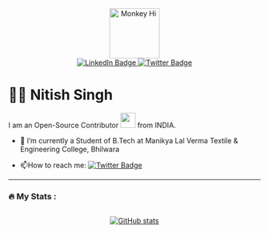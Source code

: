 <div id="header" align="center">
 <img src="https://media.giphy.com/media/sO2cxg14iOifAWXsjQ/giphy.gif" alt="Monkey Hi" width="100"/>
  <div id="badges">
  <a href="https://www.linkedin.com/in/nitishsingh799/">
    <img src="https://img.shields.io/badge/LinkedIn-informational?style=for-the-badge&logo=linkedin&logoColor=white" alt="LinkedIn Badge"/>
<!--   </a>
    <a href="https://github.com/debasishbsws/resume">
    <img src="https://img.shields.io/badge/Resume-blueviolet?style=for-the-badge&logo=firefoxbrowser&logoColor=white" alt="Website Badge"/>
  </a> -->
  <a href="https://twitter.com/_singh_nitish_">
    <img src="https://img.shields.io/badge/Twitter-blue?style=for-the-badge&logo=twitter&logoColor=white" alt="Twitter Badge"/>
  </a>
</div>
  <img src="https://komarev.com/ghpvc/?username=debasishbsws&style=flat-square&color=blue" alt=""/>
  
</div>

# :technologist: Nitish Singh

I am an Open-Source Contributor <img src="https://media.giphy.com/media/WUlplcMpOCEmTGBtBW/giphy.gif" width="30"> from INDIA.
- :telescope: I’m currently a Student of B.Tech at Manikya Lal Verma Textile & Engineering College, Bhilwara

  


- :mailbox:How to reach me: [![Twitter Badge](https://img.shields.io/badge/Twitter-blue?style=flat&logo=twitter&logoColor=white)](https://twitter.com/_singh_nitish_)

---


### :fire: My Stats :

<div style="display: flex; justify-content: space-around;">
<!--     <img src="https://github-readme-stats.vercel.app/api?username=nitish-singh07&show_icons=true&bg_color=00000000" alt="GitHub Stats" /> -->

 [![GitHub stats](https://github-readme-stats.vercel.app/api?username=nitish-singh07&show_icons=true&theme=dracula&count_private=true)](https://github.com/nitsh-singh07/github-readme-stats)

</div>

